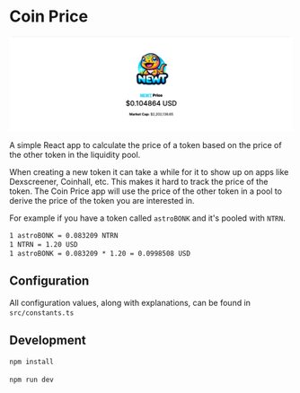 # Coin Price

![Coin Price](/public/coin-price.png)

A simple React app to calculate the price of a token based on the price of the other token in the liquidity pool.

When creating a new token it can take a while for it to show up on apps like Dexscreener, Coinhall, etc. This makes it hard to track the price of the token. The Coin Price app will use the price of the other token in a pool to derive the price of the token you are interested in.

For example if you have a token called `astroBONK` and it's pooled with `NTRN`.

```
1 astroBONK = 0.083209 NTRN
1 NTRN = 1.20 USD
1 astroBONK = 0.083209 * 1.20 = 0.0998508 USD
```

## Configuration

All configuration values, along with explanations, can be found in `src/constants.ts`

## Development

```
npm install

npm run dev
```
